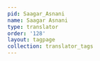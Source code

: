 ```yaml
---
pid: Saagar_Asnani
name: Saagar Asnani
type: translator
order: '128'
layout: tagpage
collection: translator_tags
---
```

